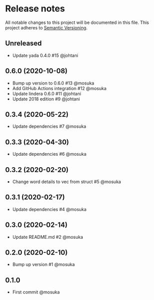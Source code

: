 # Release notes
All notable changes to this project will be documented in this file.
This project adheres to [Semantic Versioning](http://semver.org/).

## Unreleased
- Update yada 0.4.0 #15 @johtani

## 0.6.0 (2020-10-08)
- Bump up version to 0.6.0 #13 @mosuka
- Add GitHub Actions integration #12 @mosuka
- Update lindera 0.6.0 #11 @johtani
- Update 2018 edition #9 @johtani

## 0.3.4 (2020-05-22)
- Update dependencies #7 @mosuka

## 0.3.3 (2020-04-30)
- Update dependencies #6 @mosuka

## 0.3.2 (2020-02-20)
- Change word details to vec from struct #5 @mosuka

## 0.3.1 (2020-02-17)
- Update dependencies #4 @mosuka

## 0.3.0 (2020-02-14)
- Update README.md #2 @mosuka

## 0.2.0 (2020-02-10)
- Bump up version #1 @mosuka

## 0.1.0
- First commit @mosuka
